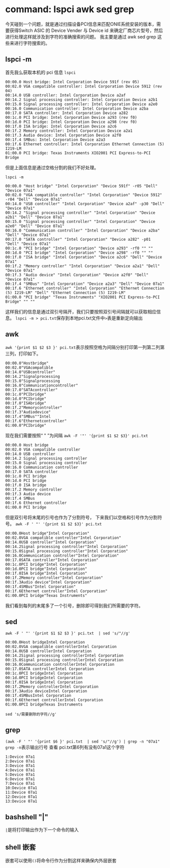 # command: lspci awk sed grep

今天碰到一个问题，就是通过扫描设备PCI信息来匹配ONIE系统安装的版本，需要获得Switch ASIC 的 Device Vender 与 Device id 来确定厂商芯片型号，然后进行处理这样就涉及到字符的准确搜索的问题。
我主要是通过 awk sed grep 这些来进行字符搜索的。



## lspci -m

首先我么获取本机的 pci 信息
`lspci`

```
00:00.0 Host bridge: Intel Corporation Device 591f (rev 05)
00:02.0 VGA compatible controller: Intel Corporation Device 5912 (rev 04)
00:14.0 USB controller: Intel Corporation Device a2af
00:14.2 Signal processing controller: Intel Corporation Device a2b1
00:15.0 Signal processing controller: Intel Corporation Device a2e0
00:16.0 Communication controller: Intel Corporation Device a2ba
00:17.0 SATA controller: Intel Corporation Device a282
00:1c.0 PCI bridge: Intel Corporation Device a293 (rev f0)
00:1d.0 PCI bridge: Intel Corporation Device a298 (rev f0)
00:1f.0 ISA bridge: Intel Corporation Device a2c6
00:1f.2 Memory controller: Intel Corporation Device a2a1
00:1f.3 Audio device: Intel Corporation Device a2f0
00:1f.4 SMBus: Intel Corporation Device a2a3
00:1f.6 Ethernet controller: Intel Corporation Ethernet Connection (5) I219-LM
01:00.0 PCI bridge: Texas Instruments XIO2001 PCI Express-to-PCI Bridge

```

但是上面信息是通过空格分割的我们不好处理。

`lspci -m`

```
00:00.0 "Host bridge" "Intel Corporation" "Device 591f" -r05 "Dell" "Device 07a1"
00:02.0 "VGA compatible controller" "Intel Corporation" "Device 5912" -r04 "Dell" "Device 07a1"
00:14.0 "USB controller" "Intel Corporation" "Device a2af" -p30 "Dell" "Device 07a1"
00:14.2 "Signal processing controller" "Intel Corporation" "Device a2b1" "Dell" "Device 07a1"
00:15.0 "Signal processing controller" "Intel Corporation" "Device a2e0" "Dell" "Device 07a1"
00:16.0 "Communication controller" "Intel Corporation" "Device a2ba" "Dell" "Device 07a1"
00:17.0 "SATA controller" "Intel Corporation" "Device a282" -p01 "Dell" "Device 07a1"
00:1c.0 "PCI bridge" "Intel Corporation" "Device a293" -rf0 "" ""
00:1d.0 "PCI bridge" "Intel Corporation" "Device a298" -rf0 "" ""
00:1f.0 "ISA bridge" "Intel Corporation" "Device a2c6" "Dell" "Device 07a1"
00:1f.2 "Memory controller" "Intel Corporation" "Device a2a1" "Dell" "Device 07a1"
00:1f.3 "Audio device" "Intel Corporation" "Device a2f0" "Dell" "Device 07a1"
00:1f.4 "SMBus" "Intel Corporation" "Device a2a3" "Dell" "Device 07a1"
00:1f.6 "Ethernet controller" "Intel Corporation" "Ethernet Connection (5) I219-LM" "Dell" "Ethernet Connection (5) I219-LM"
01:00.0 "PCI bridge" "Texas Instruments" "XIO2001 PCI Express-to-PCI Bridge" "" ""

```

这样我们的信息是通过双引号隔开，我们只要按照双引号间隔就可以获取相应信息。
`lspci -m > pci.txt`保存到本地pci.txt文件中`>`表是重新定向输出

## awk
`awk '{print $1 $2 $3 }' pci.txt`表示按照空格为间隔分别打印第一列第二列第三列，打印如下。

```
00:00.0"Hostbridge"
00:02.0"VGAcompatible
00:14.0"USBcontroller"
00:14.2"Signalprocessing
00:15.0"Signalprocessing
00:16.0"Communicationcontroller"
00:17.0"SATAcontroller"
00:1c.0"PCIbridge"
00:1d.0"PCIbridge"
00:1f.0"ISAbridge"
00:1f.2"Memorycontroller"
00:1f.3"Audiodevice"
00:1f.4"SMBus""Intel
00:1f.6"Ethernetcontroller"
01:00.0"PCIbridge"

```
现在我们需要按照“ " ”为间隔
`awk -F '"' '{print $1 $2 $3}' pci.txt`

```
00:00.0 Host bridge 
00:02.0 VGA compatible controller 
00:14.0 USB controller 
00:14.2 Signal processing controller 
00:15.0 Signal processing controller 
00:16.0 Communication controller 
00:17.0 SATA controller 
00:1c.0 PCI bridge 
00:1d.0 PCI bridge 
00:1f.0 ISA bridge 
00:1f.2 Memory controller 
00:1f.3 Audio device 
00:1f.4 SMBus 
00:1f.6 Ethernet controller 
01:00.0 PCI bridge 

```
但是双引号将末尾的引号也作为了分割符号，
下来我们以空格和引号作为分割符号。
`awk -F ' "' '{print $1 $2 $3}' pci.txt`

```
00:00.0Host bridge"Intel Corporation"
00:02.0VGA compatible controller"Intel Corporation"
00:14.0USB controller"Intel Corporation"
00:14.2Signal processing controller"Intel Corporation"
00:15.0Signal processing controller"Intel Corporation"
00:16.0Communication controller"Intel Corporation"
00:17.0SATA controller"Intel Corporation"
00:1c.0PCI bridge"Intel Corporation"
00:1d.0PCI bridge"Intel Corporation"
00:1f.0ISA bridge"Intel Corporation"
00:1f.2Memory controller"Intel Corporation"
00:1f.3Audio device"Intel Corporation"
00:1f.4SMBus"Intel Corporation"
00:1f.6Ethernet controller"Intel Corporation"
01:00.0PCI bridge"Texas Instruments"

```
我们看到每列的末尾多了一个引号，删除即可得到我们所需要的字符。

## sed

`awk -F ' "' '{print $1 $2 $3 }' pci.txt  | sed 's/"//g'`

```
00:00.0Host bridgeIntel Corporation
00:02.0VGA compatible controllerIntel Corporation
00:14.0USB controllerIntel Corporation
00:14.2Signal processing controllerIntel Corporation
00:15.0Signal processing controllerIntel Corporation
00:16.0Communication controllerIntel Corporation
00:17.0SATA controllerIntel Corporation
00:1c.0PCI bridgeIntel Corporation
00:1d.0PCI bridgeIntel Corporation
00:1f.0ISA bridgeIntel Corporation
00:1f.2Memory controllerIntel Corporation
00:1f.3Audio deviceIntel Corporation
00:1f.4SMBusIntel Corporation
00:1f.6Ethernet controllerIntel Corporation
01:00.0PCI bridgeTexas Instruments

```

`sed 's/需要删除的字符//g'`


## grep

`(awk -F ' "' '{print $6 }' pci.txt  | sed 's/"//g') | grep -n "07a1"`  `grep -n`表示输出行号
查看 pci.txt第6列有没有07a1这个字符

```
1:Device 07a1
2:Device 07a1
3:Device 07a1
4:Device 07a1
5:Device 07a1
6:Device 07a1
7:Device 07a1
10:Device 07a1
11:Device 07a1
12:Device 07a1
13:Device 07a1

```

## bashshell "|"

`|`是将打印输出作为下一个命令的输入

## shell 嵌套

嵌套可以使用`()`将命令行作为分割这样来确保内外层嵌套

